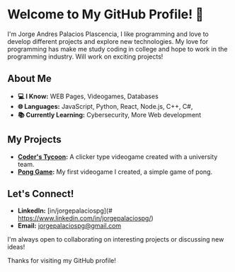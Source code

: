 # Welcome to My GitHub Profile! 👋

I'm Jorge Andres Palacios Plascencia, 
I like programming and love to develop different projects and explore new technologies. My love for programming has make me study coding in college and hope to work in the programming industry. Will work on exciting projects!

## About Me
- **💻 I Know:** WEB Pages, Videogames, Databases
- **🌐 Languages:** JavaScript, Python, React, Node.js, C++, C#, 
- **📚 Currently Learning:** Cybersecurity, More Web development

## My Projects
- **[Coder's Tycoon](#):** A clicker type videogame created with a university team.
- **[Pong Game](#https://github.com/Palakioz/Pong-Game):** My first videogame I created, a simple game of pong.
 
## Let's Connect!
- **LinkedIn:** [in/jorgepalaciospg](# https://www.linkedin.com/in/jorgepalaciospg/)
- **Email:** [jorgepalaciospg@gmail.com](mailto:jorgepalaciospg@gmail.com)

I'm always open to collaborating on interesting projects or discussing new ideas!

Thanks for visiting my GitHub profile!
